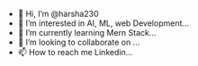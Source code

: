 - 👋 Hi, I’m @harsha230
- 👀 I’m interested in AI, ML, web Development...
- 🌱 I’m currently learning Mern Stack...
- 💞️ I’m looking to collaborate on ...
- 📫 How to reach me Linkedin...

<!---
harsha230/harsha230 is a ✨ special ✨ repository because its `README.md` (this file) appears on your GitHub profile.
You can click the Preview link to take a look at your changes.
--->
